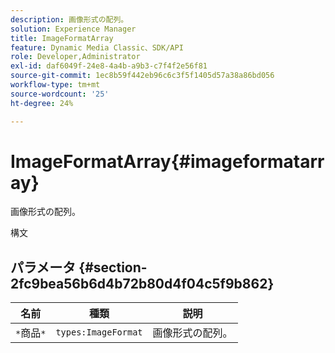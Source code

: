 ```yaml
---
description: 画像形式の配列。
solution: Experience Manager
title: ImageFormatArray
feature: Dynamic Media Classic、SDK/API
role: Developer,Administrator
exl-id: daf6049f-24e8-4a4b-a9b3-c7f4f2e56f81
source-git-commit: 1ec8b59f442eb96c6c3f5f1405d57a38a86bd056
workflow-type: tm+mt
source-wordcount: '25'
ht-degree: 24%

---
```


# ImageFormatArray{#imageformatarray}

画像形式の配列。

構文

## パラメータ {#section-2fc9bea56b6d4b72b80d4f04c5f9b862}

| 名前 | 種類 | 説明 |
|---|---|---|
| `*`商品`*` | `types:ImageFormat` | 画像形式の配列。 |
